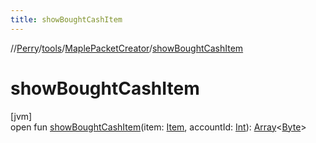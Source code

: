 ```yaml
---
title: showBoughtCashItem
---
```

//[Perry](../../../index.html)/[tools](../index.html)/[MaplePacketCreator](index.html)/[showBoughtCashItem](show-bought-cash-item.html)



# showBoughtCashItem



[jvm]\
open fun [showBoughtCashItem](show-bought-cash-item.html)(item: [Item](../../client.inventory/-item/index.html), accountId: [Int](https://kotlinlang.org/api/latest/jvm/stdlib/kotlin/-int/index.html)): [Array](https://kotlinlang.org/api/latest/jvm/stdlib/kotlin/-array/index.html)&lt;[Byte](https://kotlinlang.org/api/latest/jvm/stdlib/kotlin/-byte/index.html)&gt;




